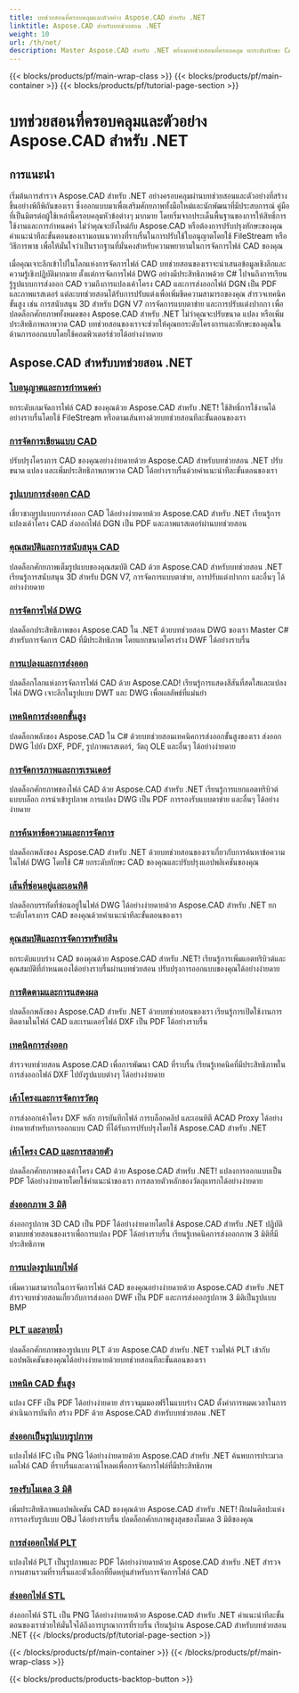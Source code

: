 ```yaml
---
title: บทช่วยสอนที่ครอบคลุมและตัวอย่าง Aspose.CAD สำหรับ .NET
linktitle: Aspose.CAD สำหรับบทช่วยสอน .NET
weight: 10
url: /th/net/
description: Master Aspose.CAD สำหรับ .NET พร้อมบทช่วยสอนที่ครอบคลุม ยกระดับทักษะ CAD ของคุณจากใบอนุญาตไปจนถึงเทคนิคการส่งออกขั้นสูง ปลดล็อคคุณสมบัติที่ซ่อนอยู่ได้อย่างง่ายดาย
---
```


{{< blocks/products/pf/main-wrap-class >}}
{{< blocks/products/pf/main-container >}}
{{< blocks/products/pf/tutorial-page-section >}}

# บทช่วยสอนที่ครอบคลุมและตัวอย่าง Aspose.CAD สำหรับ .NET


## การแนะนำ

เริ่มต้นการสำรวจ Aspose.CAD สำหรับ .NET อย่างครอบคลุมผ่านบทช่วยสอนและตัวอย่างที่สร้างขึ้นอย่างพิถีพิถันของเรา ซึ่งออกแบบมาเพื่อเสริมศักยภาพทั้งมือใหม่และนักพัฒนาที่มีประสบการณ์ คู่มือที่เป็นมิตรต่อผู้ใช้เหล่านี้ครอบคลุมหัวข้อต่างๆ มากมาย โดยเริ่มจากประเด็นพื้นฐานของการให้สิทธิ์การใช้งานและการกำหนดค่า ไม่ว่าคุณจะยังใหม่กับ Aspose.CAD หรือต้องการปรับปรุงทักษะของคุณ คำแนะนำทีละขั้นตอนของเรามอบแนวทางที่ราบรื่นในการปรับใช้ใบอนุญาตโดยใช้ FileStream หรือวิธีการพาธ เพื่อให้มั่นใจว่าเป็นรากฐานที่มั่นคงสำหรับความพยายามในการจัดการไฟล์ CAD ของคุณ

เมื่อคุณเจาะลึกเข้าไปในโลกแห่งการจัดการไฟล์ CAD บทช่วยสอนของเราจะนำเสนอข้อมูลเชิงลึกและความรู้เชิงปฏิบัติมากมาย ตั้งแต่การจัดการไฟล์ DWG อย่างมีประสิทธิภาพด้วย C# ไปจนถึงการเรียนรู้รูปแบบการส่งออก CAD รวมถึงการแปลงเค้าโครง CAD และการส่งออกไฟล์ DGN เป็น PDF และภาพแรสเตอร์ แต่ละบทช่วยสอนได้รับการปรับแต่งเพื่อเพิ่มขีดความสามารถของคุณ สำรวจเทคนิคขั้นสูง เช่น การสนับสนุน 3D สำหรับ DGN V7 การจัดการแบบตาข่าย และการปรับแต่งปากกา เพื่อปลดล็อกศักยภาพทั้งหมดของ Aspose.CAD สำหรับ .NET ไม่ว่าคุณจะปรับขนาด แปลง หรือเพิ่มประสิทธิภาพภาพวาด CAD บทช่วยสอนของเราจะช่วยให้คุณยกระดับโครงการและทักษะของคุณในด้านการออกแบบโดยใช้คอมพิวเตอร์ช่วยได้อย่างง่ายดาย

## Aspose.CAD สำหรับบทช่วยสอน .NET
### [ใบอนุญาตและการกำหนดค่า](./licensing-and-configuration/)
ยกระดับเกมจัดการไฟล์ CAD ของคุณด้วย Aspose.CAD สำหรับ .NET! ใช้สิทธิ์การใช้งานได้อย่างราบรื่นโดยใช้ FileStream หรือตามเส้นทางด้วยบทช่วยสอนทีละขั้นตอนของเรา 
### [การจัดการเขียนแบบ CAD](./cad-drawing-manipulation/)
ปรับปรุงโครงการ CAD ของคุณอย่างง่ายดายด้วย Aspose.CAD สำหรับบทช่วยสอน .NET ปรับขนาด แปลง และเพิ่มประสิทธิภาพภาพวาด CAD ได้อย่างราบรื่นด้วยคำแนะนำทีละขั้นตอนของเรา
### [รูปแบบการส่งออก CAD](./cad-export-formats/)
เชี่ยวชาญรูปแบบการส่งออก CAD ได้อย่างง่ายดายด้วย Aspose.CAD สำหรับ .NET เรียนรู้การแปลงเค้าโครง CAD ส่งออกไฟล์ DGN เป็น PDF และภาพแรสเตอร์ผ่านบทช่วยสอน
### [คุณสมบัติและการสนับสนุน CAD](./cad-features-and-support/)
ปลดล็อกศักยภาพเต็มรูปแบบของคุณสมบัติ CAD ด้วย Aspose.CAD สำหรับบทช่วยสอน .NET เรียนรู้การสนับสนุน 3D สำหรับ DGN V7, การจัดการแบบตาข่าย, การปรับแต่งปากกา และอื่นๆ ได้อย่างง่ายดาย
### [การจัดการไฟล์ DWG](./dwg-file-manipulation/)
ปลดล็อกประสิทธิภาพของ Aspose.CAD ใน .NET ด้วยบทช่วยสอน DWG ของเรา Master C# สำหรับการจัดการ CAD ที่มีประสิทธิภาพ โดยแยกขนาดโครงร่าง DWF ได้อย่างราบรื่น
### [การแปลงและการส่งออก](./conversion-and-export/)
ปลดล็อกโลกแห่งการจัดการไฟล์ CAD ด้วย Aspose.CAD! เรียนรู้การแสดงสีสันที่สดใสและแปลงไฟล์ DWG เจาะลึกในรูปแบบ DWT และ DWG เพื่อผลลัพธ์ที่แม่นยำ
### [เทคนิคการส่งออกขั้นสูง](./advanced-export-techniques/)
ปลดล็อกพลังของ Aspose.CAD ใน C# ด้วยบทช่วยสอนเทคนิคการส่งออกขั้นสูงของเรา ส่งออก DWG ไปยัง DXF, PDF, รูปภาพแรสเตอร์, วัตถุ OLE และอื่นๆ ได้อย่างง่ายดาย
### [การจัดการภาพและการเรนเดอร์](./image-manipulation-and-rendering/)
ปลดล็อกศักยภาพของไฟล์ CAD ด้วย Aspose.CAD สำหรับ .NET เรียนรู้การแยกแอตทริบิวต์แบบบล็อก การนำเข้ารูปภาพ การแปลง DWG เป็น PDF การรองรับแบบตาข่าย และอื่นๆ ได้อย่างง่ายดาย
### [การค้นหาข้อความและการจัดการ](./text-search-and-manipulation/)
ปลดล็อกพลังของ Aspose.CAD สำหรับ .NET ด้วยบทช่วยสอนของเราเกี่ยวกับการค้นหาข้อความในไฟล์ DWG โดยใช้ C# ยกระดับทักษะ CAD ของคุณและปรับปรุงแอปพลิเคชันของคุณ
### [เส้นที่ซ่อนอยู่และเอนทิตี](./hidden-lines-and-entities/)
ปลดล็อกบรรทัดที่ซ่อนอยู่ในไฟล์ DWG ได้อย่างง่ายดายด้วย Aspose.CAD สำหรับ .NET ยกระดับโครงการ CAD ของคุณด้วยคำแนะนำทีละขั้นตอนของเรา
### [คุณสมบัติและการจัดการทรัพย์สิน](./attribute-and-property-management/)
ยกระดับแบบร่าง CAD ของคุณด้วย Aspose.CAD สำหรับ .NET! เรียนรู้การเพิ่มแอตทริบิวต์และคุณสมบัติที่กำหนดเองได้อย่างราบรื่นผ่านบทช่วยสอน ปรับปรุงการออกแบบของคุณได้อย่างง่ายดาย
### [การติดตามและการแสดงผล](./tracking-and-rendering/)
ปลดล็อกพลังของ Aspose.CAD สำหรับ .NET ด้วยบทช่วยสอนของเรา เรียนรู้การเปิดใช้งานการติดตามในไฟล์ CAD และเรนเดอร์ไฟล์ DXF เป็น PDF ได้อย่างราบรื่น
### [เทคนิคการส่งออก](./export-techniques/)
สำรวจบทช่วยสอน Aspose.CAD เพื่อการพัฒนา CAD ที่ราบรื่น เรียนรู้เทคนิคที่มีประสิทธิภาพในการส่งออกไฟล์ DXF ไปยังรูปแบบต่างๆ ได้อย่างง่ายดาย
### [เค้าโครงและการจัดการวัตถุ](./layout-and-object-handling/)
การส่งออกเค้าโครง DXF หลัก การบันทึกไฟล์ การบล็อกคลิป และเอนทิตี ACAD Proxy ได้อย่างง่ายดายสำหรับการออกแบบ CAD ที่ได้รับการปรับปรุงโดยใช้ Aspose.CAD สำหรับ .NET
### [เค้าโครง CAD และการสลายตัว](./cad-layouts-and-decomposition/)
ปลดล็อกศักยภาพของเค้าโครง CAD ด้วย Aspose.CAD สำหรับ .NET! แปลงการออกแบบเป็น PDF ได้อย่างง่ายดายโดยใช้คำแนะนำของเรา การสลายตัวหลักของวัตถุแทรกได้อย่างง่ายดาย
### [ส่งออกภาพ 3 มิติ](./3d-image-export/)
ส่งออกรูปภาพ 3D CAD เป็น PDF ได้อย่างง่ายดายโดยใช้ Aspose.CAD สำหรับ .NET ปฏิบัติตามบทช่วยสอนของเราเพื่อการแปลง PDF ได้อย่างราบรื่น เรียนรู้เทคนิคการส่งออกภาพ 3 มิติที่มีประสิทธิภาพ
### [การแปลงรูปแบบไฟล์](./file-format-conversion/)
เพิ่มความสามารถในการจัดการไฟล์ CAD ของคุณอย่างง่ายดายด้วย Aspose.CAD สำหรับ .NET สำรวจบทช่วยสอนเกี่ยวกับการส่งออก DWF เป็น PDF และการส่งออกรูปภาพ 3 มิติเป็นรูปแบบ BMP
### [PLT และลายน้ำ](./plt-and-watermarking/)
ปลดล็อกศักยภาพของรูปแบบ PLT ด้วย Aspose.CAD สำหรับ .NET รวมไฟล์ PLT เข้ากับแอปพลิเคชันของคุณได้อย่างง่ายดายด้วยบทช่วยสอนทีละขั้นตอนของเรา
### [เทคนิค CAD ขั้นสูง](./advanced-cad-techniques/)
แปลง CFF เป็น PDF ได้อย่างง่ายดาย สำรวจมุมมองฟรีในแบบร่าง CAD ตั้งค่าการหมดเวลาในการดำเนินการบันทึก สร้าง PDF ด้วย Aspose.CAD สำหรับบทช่วยสอน .NET
### [ส่งออกเป็นรูปแบบรูปภาพ](./exporting-to-image-formats/)
แปลงไฟล์ IFC เป็น PNG ได้อย่างง่ายดายด้วย Aspose.CAD สำหรับ .NET ค้นพบการประมวลผลไฟล์ CAD ที่ราบรื่นและดาวน์โหลดเพื่อการจัดการไฟล์ที่มีประสิทธิภาพ
### [รองรับโมเดล 3 มิติ](./3d-model-support/)
เพิ่มประสิทธิภาพแอปพลิเคชัน CAD ของคุณด้วย Aspose.CAD สำหรับ .NET! ฝึกฝนศิลปะแห่งการรองรับรูปแบบ OBJ ได้อย่างราบรื่น ปลดล็อกศักยภาพสูงสุดของโมเดล 3 มิติของคุณ
### [การส่งออกไฟล์ PLT](./exporting-plt-files/)
แปลงไฟล์ PLT เป็นรูปภาพและ PDF ได้อย่างง่ายดายด้วย Aspose.CAD สำหรับ .NET สำรวจการผสานรวมที่ราบรื่นและตัวเลือกที่ยืดหยุ่นสำหรับการจัดการไฟล์ CAD
### [ส่งออกไฟล์ STL](./stl-file-export/)
ส่งออกไฟล์ STL เป็น PNG ได้อย่างง่ายดายด้วย Aspose.CAD สำหรับ .NET คำแนะนำทีละขั้นตอนของเราช่วยให้มั่นใจได้ถึงการบูรณาการที่ราบรื่น เรียนรู้ผ่าน Aspose.CAD สำหรับบทช่วยสอน .NET
{{< /blocks/products/pf/tutorial-page-section >}}

{{< /blocks/products/pf/main-container >}}
{{< /blocks/products/pf/main-wrap-class >}}

{{< blocks/products/products-backtop-button >}}
